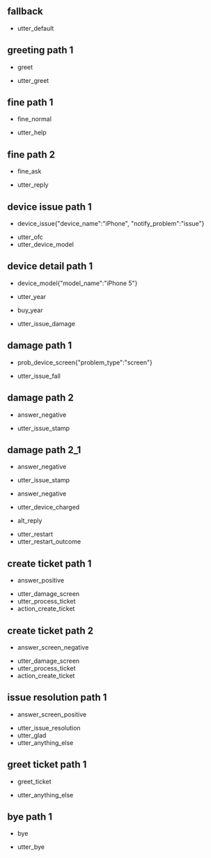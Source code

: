 ## fallback
- utter_default

## greeting path 1
* greet
- utter_greet

## fine path 1
* fine_normal
- utter_help

## fine path 2
* fine_ask
- utter_reply

## device issue path 1
* device_issue{"device_name":"iPhone", "notify_problem":"issue"}
- utter_ofc
- utter_device_model

## device detail path 1
* device_model{"model_name":"iPhone 5"}
- utter_year
* buy_year
- utter_issue_damage

## damage path 1
* prob_device_screen{"problem_type":"screen"}
- utter_issue_fall

## damage path 2
* answer_negative
- utter_issue_stamp

## damage path 2_1
* answer_negative
- utter_issue_stamp
* answer_negative
- utter_device_charged
* alt_reply
- utter_restart
- utter_restart_outcome

## create ticket path 1
* answer_positive
- utter_damage_screen
- utter_process_ticket
- action_create_ticket

## create ticket path 2
* answer_screen_negative
- utter_damage_screen
- utter_process_ticket
- action_create_ticket

## issue resolution path 1
* answer_screen_positive
- utter_issue_resolution
- utter_glad
- utter_anything_else

## greet ticket path 1
* greet_ticket
- utter_anything_else 

## bye path 1
* bye
- utter_bye




